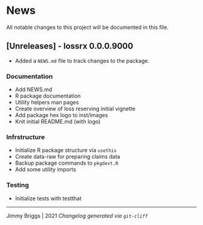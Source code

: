 # News

All notable changes to this project will be documented in this file.

## [Unreleases] - lossrx 0.0.0.9000

* Added a `NEWS.md` file to track changes to the package.

### Documentation

- Add NEWS.md
- R package documentation
- Utility helpers man pages
- Create overview of loss reserving initial vignette
- Add package hex logo to inst/images
- Knit initial README.md (with logo)

### Infrstructure

- Initialize R package structure via `usethis`
- Create data-raw for preparing claims data
- Backup package commands to `pkgdevt.R`
- Add some utility imports

### Testing

- Initialize tests with testthat

***
Jimmy Briggs | 2021
*Changelog generated via `git-cliff`*
